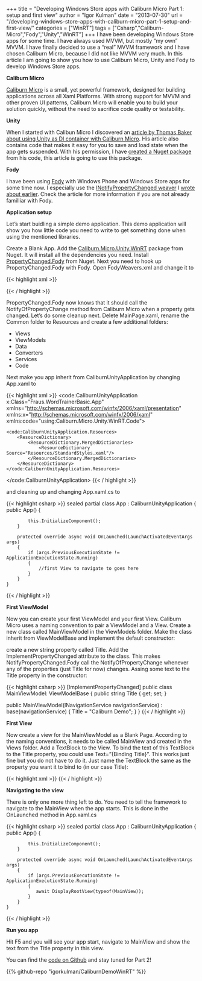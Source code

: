 +++
title = "Developing Windows Store apps with Caliburn Micro Part 1: setup and first view"
author = "Igor Kulman"
date = "2013-07-30"
url = "/developing-windows-store-apps-with-caliburn-micro-part-1-setup-and-first-view/"
categories = ["WinRT"]
tags = ["Csharp","Caliburn-Micro","Fody","Unity","WinRT"]
+++
I have been developing Windows Store apps for some time. I have always used MVVM, but mostly &#8220;my own&#8221; MVVM. I have finally decided to use a &#8220;real&#8221; MVVM framework and I have chosen Caliburn Micro, because I did not like MVVM very much. In this article I am going to show you how to use Caliburn Micro, Unity and Fody to develop Windows Store apps. 

**Caliburn Micro**

[Caliburn Micro][1] is a small, yet powerful framework, designed for building applications across all Xaml Platforms. With strong support for MVVM and other proven UI patterns, Caliburn.Micro will enable you to build your solution quickly, without the need to sacrifice code quality or testability.

<!--more-->

**Unity**

When I started with Calibun Micro I discovered an [article by Thomas Baker about using Unity as DI container with Caliburn Micro][2]. His article also contains code that makes it easy for you to save and load state when the app gets suspended. With his permission, I have [created a Nuget package][3] from his code, this article is going to use this package.

**Fody**

I have been using [Fody][4] with Windows Phone and Windows Store apps for some time now. I especially use the [INotifyPropertyChanged weaver][5] I [wrote about earlier][6]. Check the article for more information if you are not already familliar with Fody.

**Application setup**

Let&#8217;s start buidling a simple demo application. This demo application will show you how little code you need to write to get something done when using the mentioned libraries.

Create a Blank App. Add the [Caliburn.Micro.Unity.WinRT][7] package from Nuget. It will install all the dependencies you need. Install [PropertyChanged.Fody][8] from Nuget. Next you need to hook up PropertyChanged.Fody with Fody. Open FodyWeavers.xml and change it to

{{< highlight xml >}}
<?xml version="1.0" encoding="utf-8"?>
<Weavers>
  <PropertyChanged EventInvokerNames="NotifyOfPropertyChange" />
</Weavers>
{{< / highlight >}}

PropertyChanged.Fody now knows that it should call the NotifyOfPropertyChange method from Caliburn Micro when a property gets changed. Let&#8217;s do some cleanup next. Delete MainPage.xaml, rename the Common folder to Resources and create a few additional folders: 

  * Views
  * ViewModels
  * Data
  * Converters
  * Services
  * Code

Next make you app inherit from CaliburnUnityApplication by changing App.xaml to

{{< highlight xml >}}
<code:CaliburnUnityApplication
    x:Class="Fraus.WordTrainerBasic.App"
    xmlns="http://schemas.microsoft.com/winfx/2006/xaml/presentation"
    xmlns:x="http://schemas.microsoft.com/winfx/2006/xaml"    
    xmlns:code="using:Caliburn.Micro.Unity.WinRT.Code">

    <code:CaliburnUnityApplication.Resources>
        <ResourceDictionary>
            <ResourceDictionary.MergedDictionaries>
                <ResourceDictionary Source="Resources/StandardStyles.xaml"/>                
            </ResourceDictionary.MergedDictionaries>
        </ResourceDictionary>
    </code:CaliburnUnityApplication.Resources>
</code:CaliburnUnityApplication>
{{< / highlight >}}

and cleaning up and changing App.xaml.cs to

{{< highlight csharp >}}
sealed partial class App : CaliburnUnityApplication
    {        
        public App()
        {
              
            this.InitializeComponent();
        }

        protected override async void OnLaunched(LaunchActivatedEventArgs args)
        {            
            if (args.PreviousExecutionState != ApplicationExecutionState.Running)
            {
                //first View to navigate to goes here            
            }
        }
    }
{{< / highlight >}}

**First ViewModel**

Now you can create your first ViewModel and your first View. Caliburn Micro uses a naming convention to pair a ViewModel and a View. Create a new class called MainViewModel in the ViewModels folder. Make the class inherit from ViewModelBase and implement the default constructor:

create a new string property called Title. Add the ImplementPropertyChanged attribute to the class. This makes NotifyPropertyChanged.Fody call the NotifyOfPropertyChange whenever any of the properties (just Title for now) changes. Assing some text to the Title property in the constructor:

{{< highlight csharp >}}
[ImplementPropertyChanged]
public class MainViewModel: ViewModelBase
{
  public string Title { get; set; }

  public MainViewModel(INavigationService navigationService) : base(navigationService)
  {
    Title = "Caliburn Demo";
  }
}
{{< / highlight >}}

**First View**

Now create a view for the MainViewModel as a Blank Page. According to the naming conventions, it needs to be called MainView and created in the Views folder. Add a TextBlock to the View. To bind the text of this TextBlock to the Title property, you could use Text=&#8221;{Binding Title}&#8221;. This works just fine but you do not have to do it. Just name the TextBlock the same as the property you want it to bind to (in our case Title):

{{< highlight xml >}}
<Grid Background="{StaticResource ApplicationPageBackgroundThemeBrush}">
  <TextBlock x:Name="Title" />
</Grid>
{{< / highlight >}}

**Navigating to the view**

There is only one more thing left to do. You need to tell the framework to navigate to the MainView when the app starts. This is done in the OnLaunched method in App.xaml.cs

{{< highlight csharp >}}
sealed partial class App : CaliburnUnityApplication
    {        
        public App()
        {
              
            this.InitializeComponent();
        }
 
        protected override async void OnLaunched(LaunchActivatedEventArgs args)
        {            
            if (args.PreviousExecutionState != ApplicationExecutionState.Running)
            {
               await DisplayRootView(typeof(MainView));        
            }
        }
    }
{{< / highlight >}}

**Run you app**

Hit F5 and you will see your app start, navigate to MainView and show the text from the Title property in this view.

You can find the [code on Github][9] and stay tuned for Part 2!

 [1]: https://caliburnmicro.codeplex.com/
 [2]: http://nybbles.blogspot.cz/2013/02/winrt-caliburnmicro-and-ioc-part-3.html
 [3]: https://nuget.org/packages/Caliburn.Micro.Unity.WinRT/
 [4]: https://github.com/Fody/Fody
 [5]: https://github.com/Fody/PropertyChanged
 [6]: http://blog.kulman.sk/inotifypropertychanged-the-easy-way-in-windows-phone-and-windows-8/ "INotifyPropertyChanged the easy way in Windows Phone and Windows 8"
 [7]: http://www.nuget.org/packages/Caliburn.Micro.Unity.WinRT/
 [8]: http://www.nuget.org/packages/PropertyChanged.Fody/
 [9]: https://github.com/igorkulman/CaliburnDemoWinRT

{{% github-repo "igorkulman/CaliburnDemoWinRT" %}}
